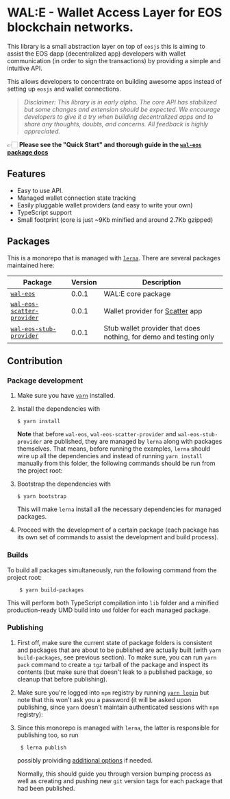 # WAL:E - Wallet Access Layer for EOS blockchain networks.

This library is a small abstraction layer on top of `eosjs` this is aiming to assist the EOS dapp (decentralized app) developers with wallet communication (in order to sign the transactions) by providing a simple and intuitive API.

This allows developers to concentrate on building awesome apps instead of setting up `eosjs` and wallet connections.

> *Disclaimer: This library is in early alpha. The core API has stabilized but some changes and extension should be expected. We encourage developers to give it a try when building decentralized apps and to share any thoughts, doubts, and concerns. All feedback is highly appreciated.*


👉🏻 **Please see the "Quick Start" and thorough guide in the [`wal-eos` package docs](packages/wal-eos)**


## Features

- Easy to use API.
- Managed wallet connection state tracking
- Easily pluggable wallet providers (and easy to write your own)
- TypeScript support
- Small footprint (core is just ~9Kb minified and around 2.7Kb gzipped)


## Packages

This is a monorepo that is managed with [`lerna`](https://github.com/lerna/lerna). There are several packages maintained here:

| Package                                                         | Version | Description                       |
|-----------------------------------------------------------------|---------|-----------------------------------|
| [`wal-eos`](packages/wal-eos)                                   | 0.0.1   | WAL:E core package                |
| [`wal-eos-scatter-provider`](packages/wal-eos-scatter-provider) | 0.0.1   | Wallet provider for [Scatter](https://get-scatter.com/) app |
| [`wal-eos-stub-provider`](packages/wal-eos-stub-provider)       | 0.0.1   | Stub wallet provider that does nothing, for demo and testing only |


## Contribution

### Package development

1.  Make sure you have [`yarn`](https://yarnpkg.com) installed.

2.  Install the dependencies with

        $ yarn install
   
    **Note** that before `wal-eos`, `wal-eos-scatter-provider` and `wal-eos-stub-provider` are published, they are managed by `lerna` along with packages themselves. That means, before running the examples, `lerna` should wire up all the dependencies and instead of running `yarn install` manually from this folder, the following commands should be run from the project root:

3.  Bootstrap the dependencies with

        $ yarn bootstrap

    This will make `lerna` install all the necessary dependencies for managed packages.

4.  Proceed with the development of a certain package (each package has its own set of commands to assist the development and build process).


### Builds

To build all packages simultaneously, run the following command from the project root:

        $ yarn build-packages

This will perform both TypeScript compilation into `lib` folder and a minified production-ready UMD build into `umd` folder for each managed package.


### Publishing

1. First off, make sure the current state of package folders is consistent and packages that are about to be published are actually built (with `yarn build-packages`, see previous section). To make sure, you can run `yarn pack` command to create a `tgz` tarball of the package and inspect its contents (but make sure that doesn't leak to a published package, so cleanup that before publishing).

2. Make sure you're logged into `npm` registry by running [`yarn login`](https://yarnpkg.com/lang/en/docs/cli/login/) but note that this won't ask you a password (it will be asked upon publishing, since `yarn` doesn't maintain authenticated sessions with `npm` registry):

3. Since this monorepo is managed with `lerna`, the latter is responsible for publishing too, so run 

        $ lerna publish

    possibly proividing [additional options](https://github.com/lerna/lerna/tree/master/commands/publish) if needed.

    Normally, this should guide you through version bumping process as well as creating and pushing new `git` version tags for each package that had been published.
